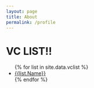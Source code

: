 ```yaml
---
layout: page
title: About
permalink: /profile
---
```


<h1>VC LIST!!</h1>

<ul>
{% for list in site.data.vclist %}
  <li><a href="_site/vclist/{{ list.Name }}/index.html">{{list.Name}}</a></li>
{% endfor %}
</ul>
